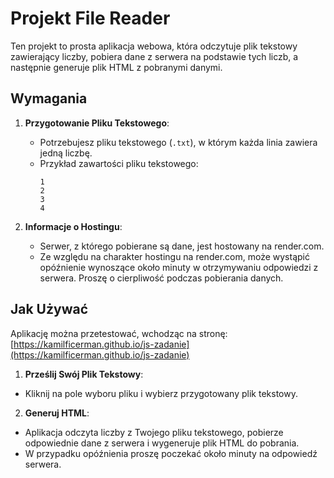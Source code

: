 # Projekt File Reader

Ten projekt to prosta aplikacja webowa, która odczytuje plik tekstowy zawierający liczby, pobiera dane z serwera na podstawie tych liczb, a następnie generuje plik HTML z pobranymi danymi.

## Wymagania

1. **Przygotowanie Pliku Tekstowego**: 
   - Potrzebujesz pliku tekstowego (`.txt`), w którym każda linia zawiera jedną liczbę.
   - Przykład zawartości pliku tekstowego:
     ```
     1
     2
     3
     4
     ```

2. **Informacje o Hostingu**:
   - Serwer, z którego pobierane są dane, jest hostowany na render.com.
   - Ze względu na charakter hostingu na render.com, może wystąpić opóźnienie wynoszące około minuty w otrzymywaniu odpowiedzi z serwera. Proszę o cierpliwość podczas pobierania danych.

## Jak Używać

Aplikację można przetestować, wchodząc na stronę: [https://kamilficerman.github.io/js-zadanie](https://kamilficerman.github.io/js-zadanie)

1. **Prześlij Swój Plik Tekstowy**:
- Kliknij na pole wyboru pliku i wybierz przygotowany plik tekstowy.

2. **Generuj HTML**:
- Aplikacja odczyta liczby z Twojego pliku tekstowego, pobierze odpowiednie dane z serwera i wygeneruje plik HTML do pobrania.
- W przypadku opóźnienia proszę poczekać około minuty na odpowiedź serwera.